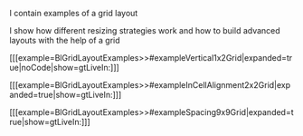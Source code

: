I contain examples of a grid layout

I show how different resizing strategies work and how to build advanced layouts with the help of a grid

[[[example=BlGridLayoutExamples>>#exampleVertical1x2Grid|expanded=true|noCode|show=gtLiveIn:]]]

[[[example=BlGridLayoutExamples>>#exampleInCellAlignment2x2Grid|expanded=true|show=gtLiveIn:]]]

[[[example=BlGridLayoutExamples>>#exampleSpacing9x9Grid|expanded=true|show=gtLiveIn:]]]

